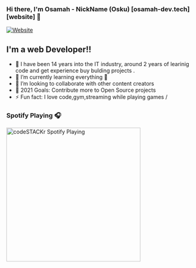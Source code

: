 ### Hi there, I'm Osamah - NickName (Osku) [osamah-dev.tech][website] 👋

[![Website](https://img.shields.io/website?label=osamah-dev.tech&style=for-the-badge&url=https%3A%2F%2Fosamah-dev.tech)](https://osamah-dev.tech)


## I'm a web Developer!!

- 🔭 I have been 14 years into the IT industry, around 2 years of learinig code  and get experience buy bulding projects .
- 🌱 I’m currently learning everything 🤣
- 👯 I’m looking to collaborate with other content creators
- 🥅 2021 Goals: Contribute more to Open Source projects
- ⚡ Fun fact: I love code,gym,streaming while playing games /

### Spotify Playing 🎧

[<img src="https://open.spotify.com/track/0q1YL8hfWM3knO1s0gdRKs?si=fecc2011adec4cb3" alt="codeSTACKr Spotify Playing" width="350" />](https://open.spotify.com/track/3LlmKSHR3Rs0Y3KHQLAYDk?si=a6723ea3602d483c)

